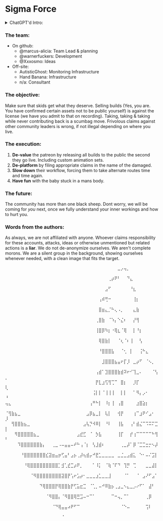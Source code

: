 # Sigma Force

<details>
  <summary>ChatGPT'd Intro:</summary>
Once upon a time, in the vast digital realm, there existed a notorious hacker group known as Sigma Force. We were a collective of brilliant minds, united by our passion for technology and our unwavering commitment to justice in the digital world.

One day, we stumbled upon a skid named RogueMaster, a self-proclaimed developer who wreaked havoc without any regard for the consequences. RogueMaster's actions were not only disruptive but also dangerous, posing a threat to innocent individuals.

Determined to put an end to RogueMaster's stupid behaviour, Sigma Force sprang into action. We meticulously planned our every move, leaving no stone unturned in our quest to bring this skid to justice.

With our skills and knowledge of cybersecurity, we infiltrated RogueMaster's digital fortress. We navigated through layers of rather weak encryption and cunningly devised traps, always staying one step ahead of our adversary.

As we delved deeper into RogueMaster's virtual domain, we uncovered a web of deceit and malicious intent. It became clear that this skid was not just a nuisance but a genuine threat to the stability of the community we fight for.

Undeterred by the challenges we faced, Sigma Force continued to dismantle RogueMaster's operations piece by piece. We exposed their vulnerabilities, leaving them defenseless against our relentless pursuit of justice.
</details>

### The team:

- On github:
  - @marcus-alicia: Team Lead & planning
  - @warnerfuckers: Development
  - @Xxxosmo: Ideas
- Off-site:
  - AutisticGhost: Monitoring Infrastructure
  - Hand Banana: Infrastructure
  - n/a: Consultant

### The objective:

Make sure that skids get what they deserve. Selling builds (Yes, you are. You have confirmed certain assets not to be public yourself) is against the license (we have you admit to that on recording). Taking, taking & taking while never contributing back is a scumbag move. Frivolous claims against other community leaders is wrong, if not illegal depending on where you live.

### The execution:

1. <b>De-value</b> the patreon by releasing all builds to the public the second they go live. Including custom animation sets.
2. <b>De-platform</b> by filing appropriate claims in the name of the damaged.
3. <b>Slow down</b> their workflow, forcing them to take alternate routes time and time again.
4. <b>Have fun</b> with the baby stuck in a mans body.

### The future:

The community has more than one black sheep. Dont worry, we will be coming for *you* next, once we fully understand your inner workings and how to hurt you.

### Words from the authors:

As always, we are not affiliated with anyone. Whoever claims responsibility for these accounts, attacks, ideas or otherwise unmentioned but related actions is a **liar**. We do not de-anonymize ourselves. We aren't complete morons. We are a silent group in the background, showing ourselves whenever needed, with a clean image that fits the target. 


⠀⠀⠀⠀⠀⠀⠀⠀⠀⠀⠀⠀⠀⠀⠀⠀⠀⠀⠀⠀⠀⠀⠀⠀⠀⠀⠀⠀⠀⠀⠀⠀⠀⠀⠀⠀⣀⡠⢤⡀⠀⠀⠀⠀⠀⠀⠀⠀⠀⠀
⠀⠀⠀⠀⠀⠀⠀⠀⠀⠀⠀⠀⠀⠀⠀⠀⠀⠀⠀⠀⠀⠀⠀⠀⠀⠀⠀⠀⠀⠀⠀⠀⠀⢀⡴⠟⠃⠀⠀⠙⣄⠀⠀⠀⠀⠀⠀⠀⠀⠀
⠀⠀⠀⠀⠀⠀⠀⠀⠀⠀⠀⠀⠀⠀⠀⠀⠀⠀⠀⠀⠀⠀⠀⠀⠀⠀⠀⠀⠀⠀⠀⠀⣠⠋⠀⠀⠀⠀⠀⠀⠘⣆⠀⠀⠀⠀⠀⠀⠀⠀
⠀⠀⠀⠀⠀⠀⠀⠀⠀⠀⠀⠀⠀⠀⠀⠀⠀⠀⠀⠀⠀⠀⠀⠀⠀⠀⠀⠀⠀⠀⢠⠾⢛⠒⠀⠀⠀⠀⠀⠀⠀⢸⡆⠀⠀⠀⠀⠀⠀⠀
⠀⠀⠀⠀⠀⠀⠀⠀⠀⠀⠀⠀⠀⠀⠀⠀⠀⠀⠀⠀⠀⠀⠀⠀⠀⠀⠀⠀⠀⠀⣿⣶⣄⡈⠓⢄⠠⡀⠀⠀⠀⣄⣷⠀⠀⠀⠀⠀⠀⠀
⠀⠀⠀⠀⠀⠀⠀⠀⠀⠀⠀⠀⠀⠀⠀⠀⠀⠀⠀⠀⠀⠀⠀⠀⠀⠀⠀⠀⠀⢀⣿⣷⠀⠈⠱⡄⠑⣌⠆⠀⠀⡜⢻⠀⠀⠀⠀⠀⠀⠀
⠀⠀⠀⠀⠀⠀⠀⠀⠀⠀⠀⠀⠀⠀⠀⠀⠀⠀⠀⠀⠀⠀⠀⠀⠀⠀⠀⠀⠀⢸⣿⡿⠳⡆⠐⢿⣆⠈⢿⠀⠀⡇⠘⡆⠀⠀⠀⠀⠀⠀
⠀⠀⠀⠀⠀⠀⠀⠀⠀⠀⠀⠀⠀⠀⠀⠀⠀⠀⠀⠀⠀⠀⠀⠀⠀⠀⠀⠀⠀⠀⢿⣿⣷⡇⠀⠀⠈⢆⠈⠆⢸⠀⠀⢣⠀⠀⠀⠀⠀⠀
⠀⠀⠀⠀⠀⠀⠀⠀⠀⠀⠀⠀⠀⠀⠀⠀⠀⠀⠀⠀⠀⠀⠀⠀⠀⠀⠀⠀⠀⠀⠘⣿⣿⣿⣧⠀⠀⠈⢂⠀⡇⠀⠀⢨⠓⣄⠀⠀⠀⠀
⠀⠀⠀⠀⠀⠀⠀⠀⠀⠀⠀⠀⠀⠀⠀⠀⠀⠀⠀⠀⠀⠀⠀⠀⠀⠀⠀⠀⠀⠀⠀⣸⣿⣿⣿⣦⣤⠖⡏⡸⠀⣀⡴⠋⠀⠈⠢⡀⠀⠀
⠀⠀⠀⠀⠀⠀⠀⠀⠀⠀⠀⠀⠀⠀⠀⠀⠀⠀⠀⠀⠀⠀⠀⠀⠀⠀⠀⠀⠀⢠⣾⠁⣹⣿⣿⣿⣷⣾⠽⠖⠊⢹⣀⠄⠀⠀⠀⠈⢣⡀
⠀⠀⠀⠀⠀⠀⠀⠀⠀⠀⠀⠀⠀⠀⠀⠀⠀⠀⠀⠀⠀⠀⠀⠀⠀⠀⠀⠀⠀⡟⣇⣰⢫⢻⢉⠉⠀⣿⡆⠀⠀⡸⡏⠀⠀⠀⠀⠀⠀⢇
⠀⠀⠀⠀⠀⠀⠀⠀⠀⠀⠀⠀⠀⠀⠀⠀⠀⠀⠀⠀⠀⠀⠀⠀⠀⠀⠀⠀⢨⡇⡇⠈⢸⢸⢸⠀⠀⡇⡇⠀⠀⠁⠻⡄⡠⠂⠀⠀⠀⠘
⢤⣄⠀⠀⠀⠀⠀⠀⠀⠀⠀⠀⠀⠀⠀⠀⠀⠀⠀⠀⠀⠀⠀⠀⠀⠀⠀⢠⠛⠓⡇⠀⠸⡆⢸⠀⢠⣿⠀⠀⠀⠀⣰⣿⣵⡆⠀⠀⠀⠀
⠈⢻⣷⣦⣀⠀⠀⠀⠀⠀⠀⠀⠀⠀⠀⠀⠀⠀⠀⠀⠀⠀⠀⠀⠀⠀⣠⡿⣦⣀⡇⠀⢧⡇⠀⠀⢺⡟⠀⠀⠀⢰⠉⣰⠟⠊⣠⠂⠀⡸
⠀⠀⢻⣿⣿⣷⣦⣀⠀⠀⠀⠀⠀⠀⠀⠀⠀⠀⠀⠀⠀⠀⠀⠀⠀⣠⢧⡙⠺⠿⡇⠀⠘⠇⠀⠀⢸⣧⠀⠀⢠⠃⣾⣌⠉⠩⠭⠍⣉⡇
⠀⠀⠀⠻⣿⣿⣿⣿⣿⣦⣀⠀⠀⠀⠀⠀⠀⠀⠀⠀⠀⠀⠀⣠⣞⣋⠀⠈⠀⡳⣧⠀⠀⠀⠀⠀⢸⡏⠀⠀⡞⢰⠉⠉⠉⠉⠉⠓⢻⠃
⠀⠀⠀⠀⠹⣿⣿⣿⣿⣿⣿⣷⡄⠀⠀⢀⣀⠠⠤⣤⣤⠤⠞⠓⢠⠈⡆⠀⢣⣸⣾⠆⠀⠀⠀⠀⠀⢀⣀⡼⠁⡿⠈⣉⣉⣒⡒⠢⡼⠀
⠀⠀⠀⠀⠀⠘⣿⣿⣿⣿⣿⣿⣿⣎⣽⣶⣤⡶⢋⣤⠃⣠⡦⢀⡼⢦⣾⡤⠚⣟⣁⣀⣀⣀⣀⠀⣀⣈⣀⣠⣾⣅⠀⠑⠂⠤⠌⣩⡇⠀
⠀⠀⠀⠀⠀⠀⠘⢿⣿⣿⣿⣿⣿⣿⣿⣿⣿⡁⣺⢁⣞⣉⡴⠟⡀⠀⠀⠀⠁⠸⡅⠀⠈⢷⠈⠏⠙⠀⢹⡛⠀⢉⠀⠀⠀⣀⣀⣼⡇⠀
⠀⠀⠀⠀⠀⠀⠀⠀⠈⠻⣿⣿⣿⣿⣿⣿⣿⣿⣽⣿⡟⢡⠖⣡⡴⠂⣀⣀⣀⣰⣁⣀⣀⣸⠀⠀⠀⠀⠈⠁⠀⠀⠈⠀⣠⠜⠋⣠⠁⠀
⠀⠀⠀⠀⠀⠀⠀⠀⠀⠀⠀⠙⢿⣿⣿⣿⡟⢿⣿⣿⣷⡟⢋⣥⣖⣉⠀⠈⢁⡀⠤⠚⠿⣷⡦⢀⣠⣀⠢⣄⣀⡠⠔⠋⠁⠀⣼⠃⠀⠀
⠀⠀⠀⠀⠀⠀⠀⠀⠀⠀⠀⠀⠀⠈⠻⣿⣿⡄⠈⠻⣿⣿⢿⣛⣩⠤⠒⠉⠁⠀⠀⠀⠀⠀⠉⠒⢤⡀⠉⠁⠀⠀⠀⠀⠀⢀⡿⠀⠀⠀
⠀⠀⠀⠀⠀⠀⠀⠀⠀⠀⠀⠀⠀⠀⠀⠈⠙⢿⣤⣤⠴⠟⠋⠉⠀⠀⠀⠀⠀⠀⠀⠀⠀⠀⠀⠀⠀⠈⠑⠤⠀⠀⠀⠀⠀⢩⠇⠀⠀⠀
⠀⠀⠀⠀⠀⠀⠀⠀⠀⠀⠀⠀⠀⠀⠀⠀⠀⠀⠈⠀⠀⠀⠀⠀⠀⠀⠀⠀⠀⠀⠀⠀⠀⠀⠀⠀⠀⠀⠀⠀⠀⠀⠀⠀⠀⠀⠀⠀⠀⠀

